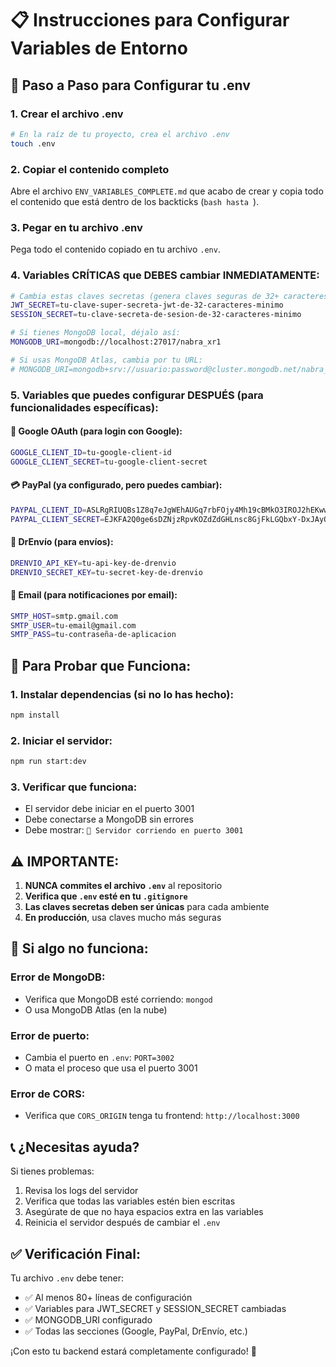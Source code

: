 # 📋 Instrucciones para Configurar Variables de Entorno

## 🎯 **Paso a Paso para Configurar tu .env**

### **1. Crear el archivo .env**
```bash
# En la raíz de tu proyecto, crea el archivo .env
touch .env
```

### **2. Copiar el contenido completo**
Abre el archivo `ENV_VARIABLES_COMPLETE.md` que acabo de crear y copia todo el contenido que está dentro de los backticks (```bash hasta ```).

### **3. Pegar en tu archivo .env**
Pega todo el contenido copiado en tu archivo `.env`.

### **4. Variables CRÍTICAS que DEBES cambiar INMEDIATAMENTE:**

```bash
# Cambia estas claves secretas (genera claves seguras de 32+ caracteres)
JWT_SECRET=tu-clave-super-secreta-jwt-de-32-caracteres-minimo
SESSION_SECRET=tu-clave-secreta-de-sesion-de-32-caracteres-minimo

# Si tienes MongoDB local, déjalo así:
MONGODB_URI=mongodb://localhost:27017/nabra_xr1

# Si usas MongoDB Atlas, cambia por tu URL:
# MONGODB_URI=mongodb+srv://usuario:password@cluster.mongodb.net/nabra_xr1
```

### **5. Variables que puedes configurar DESPUÉS (para funcionalidades específicas):**

#### **🔗 Google OAuth (para login con Google):**
```bash
GOOGLE_CLIENT_ID=tu-google-client-id
GOOGLE_CLIENT_SECRET=tu-google-client-secret
```

#### **💳 PayPal (ya configurado, pero puedes cambiar):**
```bash
PAYPAL_CLIENT_ID=ASLRgRIUQBs1Z8q7eJgWEhAUGq7rbFOjy4Mh19cBMkO3IROJ2hEKwwwMNF2whP5A56W4nBUe3-pRe85w
PAYPAL_CLIENT_SECRET=EJKFA2Q0ge6sDZNjzRpvKOZdZdGHLnsc8GjFkLGQbxY-DxJAyQYMtqOlkGxl9Xt3wUVOU5NWe_LXmkbv
```

#### **🚚 DrEnvío (para envíos):**
```bash
DRENVIO_API_KEY=tu-api-key-de-drenvio
DRENVIO_SECRET_KEY=tu-secret-key-de-drenvio
```

#### **📧 Email (para notificaciones por email):**
```bash
SMTP_HOST=smtp.gmail.com
SMTP_USER=tu-email@gmail.com
SMTP_PASS=tu-contraseña-de-aplicacion
```

## 🚀 **Para Probar que Funciona:**

### **1. Instalar dependencias (si no lo has hecho):**
```bash
npm install
```

### **2. Iniciar el servidor:**
```bash
npm run start:dev
```

### **3. Verificar que funciona:**
- El servidor debe iniciar en el puerto 3001
- Debe conectarse a MongoDB sin errores
- Debe mostrar: `🚀 Servidor corriendo en puerto 3001`

## ⚠️ **IMPORTANTE:**

1. **NUNCA commites el archivo `.env`** al repositorio
2. **Verifica que `.env` esté en tu `.gitignore`**
3. **Las claves secretas deben ser únicas** para cada ambiente
4. **En producción**, usa claves mucho más seguras

## 🔧 **Si algo no funciona:**

### **Error de MongoDB:**
- Verifica que MongoDB esté corriendo: `mongod`
- O usa MongoDB Atlas (en la nube)

### **Error de puerto:**
- Cambia el puerto en `.env`: `PORT=3002`
- O mata el proceso que usa el puerto 3001

### **Error de CORS:**
- Verifica que `CORS_ORIGIN` tenga tu frontend: `http://localhost:3000`

## 📞 **¿Necesitas ayuda?**

Si tienes problemas:
1. Revisa los logs del servidor
2. Verifica que todas las variables estén bien escritas
3. Asegúrate de que no haya espacios extra en las variables
4. Reinicia el servidor después de cambiar el `.env`

## ✅ **Verificación Final:**

Tu archivo `.env` debe tener:
- ✅ Al menos 80+ líneas de configuración
- ✅ Variables para JWT_SECRET y SESSION_SECRET cambiadas
- ✅ MONGODB_URI configurado
- ✅ Todas las secciones (Google, PayPal, DrEnvío, etc.)

¡Con esto tu backend estará completamente configurado! 🎉
